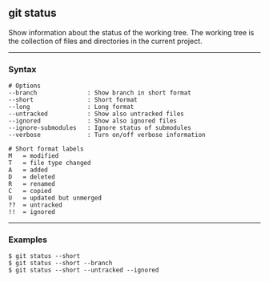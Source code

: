 ## git status
Show information about the status of the working tree. The working tree is the
collection of files and directories in the current project.

-------------------------------------------------------------------------------
### Syntax
```shell
# Options
--branch              : Show branch in short format
--short               : Short format
--long                : Long format
--untracked           : Show also untracked files
--ignored             : Show also ignored files
--ignore-submodules   : Ignore status of submodules 
--verbose             : Turn on/off verbose information

# Short format labels
M   = modified
T   = file type changed
A   = added
D   = deleted
R   = renamed
C   = copied
U   = updated but unmerged
??  = untracked
!!  = ignored 
```

-------------------------------------------------------------------------------
### Examples
```shell
$ git status --short
$ git status --short --branch
$ git status --short --untracked --ignored
```